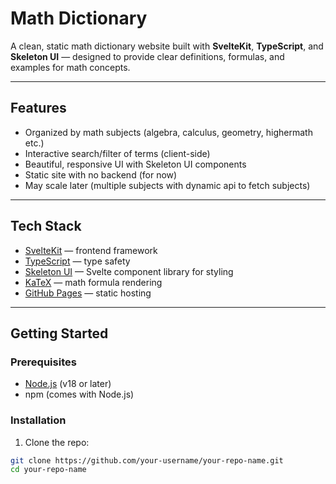 # Math Dictionary

A clean, static math dictionary website built with **SvelteKit**, **TypeScript**, and **Skeleton UI** — designed to provide clear definitions, formulas, and examples for math concepts.

---

## Features

- Organized by math subjects (algebra, calculus, geometry, highermath etc.)
- Interactive search/filter of terms (client-side)
- Beautiful, responsive UI with Skeleton UI components
- Static site with no backend (for now)
- May scale later (multiple subjects with dynamic api to fetch subjects)

---

## Tech Stack

- [SvelteKit](https://kit.svelte.dev/) — frontend framework  
- [TypeScript](https://www.typescriptlang.org/) — type safety  
- [Skeleton UI](https://www.skeleton.dev/) — Svelte component library for styling  
- [KaTeX](https://katex.org/) — math formula rendering  
- [GitHub Pages](https://pages.github.com/) — static hosting

---

## Getting Started

### Prerequisites

- [Node.js](https://nodejs.org/) (v18 or later)
- npm (comes with Node.js)

### Installation

1. Clone the repo:

```bash
git clone https://github.com/your-username/your-repo-name.git
cd your-repo-name
```
